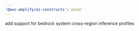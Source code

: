 ```yaml
---
'@aws-amplify/ai-constructs': minor
---
```


add support for bedrock system cross-region inference profiles
